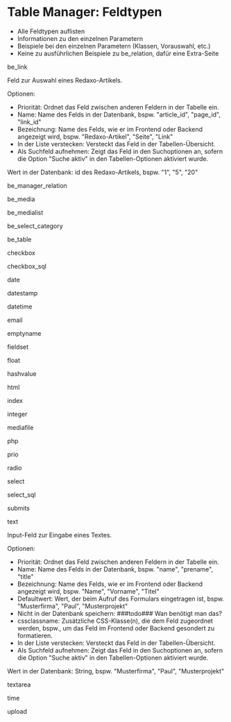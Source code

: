 # Table Manager: Feldtypen

* Alle Feldtypen auflisten
* Informationen zu den einzelnen Parametern
* Beispiele bei den einzelnen Parametern (Klassen, Vorauswahl, etc.)
* Keine zu ausführlichen Beispiele zu be_relation, dafür eine Extra-Seite


be_link

Feld zur Auswahl eines Redaxo-Artikels.

Optionen:
* Priorität: Ordnet das Feld zwischen anderen Feldern in der Tabelle ein.
* Name: Name des Felds in der Datenbank, bspw. "article_id", "page_id", "link_id"
* Bezeichnung: Name des Felds, wie er im Frontend oder Backend angezeigt wird, bspw. "Redaxo-Artikel", "Seite", "Link"
* In der Liste verstecken: Versteckt das Feld in der Tabellen-Übersicht.
* Als Suchfeld aufnehmen: Zeigt das Feld in den Suchoptionen an, sofern die Option "Suche aktiv" in den Tabellen-Optionen aktiviert wurde.

Wert in der Datenbank: id des Redaxo-Artikels, bspw. "1", "5", "20"

be_manager_relation

be_media

be_medialist

be_select_category

be_table

checkbox

checkbox_sql

date

datestamp

datetime

email

emptyname

fieldset

float

hashvalue

html

index

integer

mediafile

php

prio

radio

select

select_sql

submits

text

Input-Feld zur Eingabe eines Textes.

Optionen:
* Priorität: Ordnet das Feld zwischen anderen Feldern in der Tabelle ein.
* Name: Name des Felds in der Datenbank, bspw. "name", "prename", "title"
* Bezeichnung: Name des Felds, wie er im Frontend oder Backend angezeigt wird, bspw. "Name", "Vorname", "Titel"
* Defaultwert: Wert, der beim Aufruf des Formulars eingetragen ist, bspw. "Musterfirma", "Paul", "Musterprojekt"
* Nicht in der Datenbank speichern: ###todo### Wan benötigt man das?
* cssclassname: Zusätzliche CSS-Klasse(n), die dem Feld zugeordnet werden, bspw., um das Feld im Frontend oder Backend gesondert zu formatieren.
* In der Liste verstecken: Versteckt das Feld in der Tabellen-Übersicht.
* Als Suchfeld aufnehmen: Zeigt das Feld in den Suchoptionen an, sofern die Option "Suche aktiv" in den Tabellen-Optionen aktiviert wurde.

Wert in der Datenbank: String, bspw. "Musterfirma", "Paul", "Musterprojekt"

textarea

time

upload
